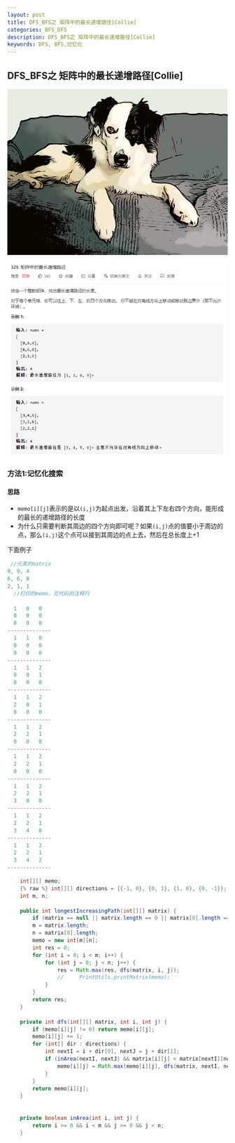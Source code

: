 ```yaml
---
layout: post
title: DFS_BFS之 矩阵中的最长递增路径[Collie]
categories: BFS_DFS
description: DFS_BFS之 矩阵中的最长递增路径[Collie]
keywords: DFS, BFS,记忆化
---
```


## DFS_BFS之 矩阵中的最长递增路径[Collie]

![dog-4757913_640](/images/posts/algorithm/dfs_bfs/un-classify/dog-4757913_640.jpg)

![image-20200926100115916](/images/posts/algorithm/dfs_bfs/un-classify/image-20200926100115916.png)

### 方法1:记忆化搜索

#### 思路

- `memo[i][j]`表示的是以`(i,j)`为起点出发，沿着其上下左右四个方向，能形成的最长的递增路径的长度
- 为什么只需要判断其周边的四个方向即可呢？如果`(i,j)`点的值要小于周边的点，那么`(i,j)`这个点可以接到其周边的点上去，然后在总长度上+1

下面例子

```java
 //元素的matrix
9, 9, 4
6, 6, 8
2, 1, 1
  //打印的memo，见代码的注释行  

  1   0   0 
  0   0   0 
  0   0   0 
--------------
  1   1   0 
  0   0   0 
  0   0   0 
--------------
  1   1   2 
  0   0   1 
  0   0   0 
--------------
  1   1   2 
  2   0   1 
  0   0   0 
--------------
  1   1   2 
  2   2   1 
  0   0   0 
--------------
  1   1   2 
  2   2   1 
  0   0   0 
--------------
  1   1   2 
  2   2   1 
  3   0   0 
--------------
  1   1   2 
  2   2   1 
  3   4   0 
--------------
  1   1   2 
  2   2   1 
  3   4   2 
--------------

```

```java
    int[][] memo;
    {% raw %} int[][] directions = {{-1, 0}, {0, 1}, {1, 0}, {0, -1}}; {% endraw %} 
    int m, n;

    public int longestIncreasingPath(int[][] matrix) {
        if (matrix == null || matrix.length == 0 || matrix[0].length == 0) return 0;
        m = matrix.length;
        n = matrix[0].length;
        memo = new int[m][n];
        int res = 0;
        for (int i = 0; i < m; i++) {
            for (int j = 0; j < n; j++) {
                res = Math.max(res, dfs(matrix, i, j));
                //     PrintUtils.printMatrix(memo);
            }
        }
        return res;
    }

    private int dfs(int[][] matrix, int i, int j) {
        if (memo[i][j] != 0) return memo[i][j];
        memo[i][j] += 1;
        for (int[] dir : directions) {
            int nextI = i + dir[0], nextJ = j + dir[1];
            if (inArea(nextI, nextJ) && matrix[i][j] < matrix[nextI][nextJ]) {
                memo[i][j] = Math.max(memo[i][j], dfs(matrix, nextI, nextJ) + 1);
            }
        }
        return memo[i][j];
    }


    private boolean inArea(int i, int j) {
        return i >= 0 && i < m && j >= 0 && j < n;
    }
```

